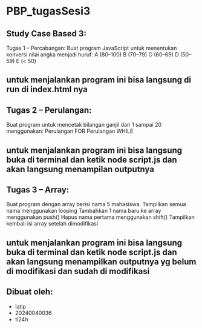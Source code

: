 # PBP_tugasSesi3

## Study Case Based 3:

Tugas 1 – Percabangan:
Buat program JavaScript untuk menentukan konversi nilai angka menjadi huruf:
A (80–100)
B (70–79)
C (60–69)
D (50–59)
E (< 50)

untuk menjalankan program ini bisa langsung di run di index.html nya
--- 
## Tugas 2 – Perulangan:

Buat program untuk mencetak bilangan ganjil dari 1 sampai 20 menggunakan:
Perulangan FOR
Perulangan WHILE

untuk menjalankan program ini bisa langsung buka di terminal dan ketik node script.js
dan akan langsung menampilan outputnya
--- 
## Tugas 3 – Array:

Buat program dengan array berisi nama 5 mahasiswa.
Tampilkan semua nama menggunakan looping
Tambahkan 1 nama baru ke array menggunakan push()
Hapus nama pertama menggunakan shift()
Tampilkan kembali isi array setelah dimodifikasi

untuk menjalankan program ini bisa langsung buka di terminal dan ketik node script.js
dan akan langsung menampilkan outputnya yg belum di modifikasi dan sudah di modifikasi
---
## Dibuat oleh:

- latip
- 20240040036
- ti24h
